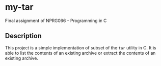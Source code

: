 # my-tar
Final assignment of NPRG066 - Programming in C

## Description
This project is a simple implementation of subset of the `tar` utility in C. It is able to list the contents of an existing archive or extract the contents of an existing archive.
